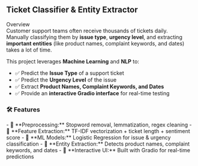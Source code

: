 <H2> Ticket Classifier & Entity Extractor  </H2>

 Overview  
Customer support teams often receive thousands of tickets daily.  
Manually classifying them by **issue type**, **urgency level**, and extracting **important entities** (like product names, complaint keywords, and dates) takes a lot of time.  


This project leverages **Machine Learning** and **NLP** to:  
- ✅ Predict the **Issue Type** of a support ticket  
- ✅ Predict the **Urgency Level** of the issue  
- ✅ Extract **Product Names, Complaint Keywords, and Dates**  
- ✅ Provide an **interactive Gradio interface** for real-time testing  



<H3> 🛠️ Features </H3>
- 🧹 **Preprocessing:** Stopword removal, lemmatization, regex cleaning  
- 🔎 **Feature Extraction:** TF-IDF vectorization + ticket length + sentiment score  
- 🤖 **ML Models:** Logistic Regression for issue & urgency classification  
- 🛒 **Entity Extraction:** Detects product names, complaint keywords, and dates  
- 🎨 **Interactive UI:** Built with Gradio for real-time predictions  

